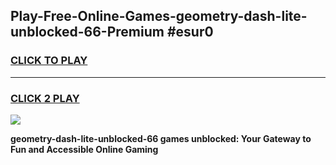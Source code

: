 
## Play-Free-Online-Games-geometry-dash-lite-unblocked-66-Premium #esur0
<h3>
<a href="https://premium.freeplayer.one?title=geometry-dash-lite-unblocked-66&ref=8M">CLICK TO PLAY</a></h3>
<hr>

<h3>
<a href="https://premium.freeplayer.one?title=geometry-dash-lite-unblocked-66&ref=8M">CLICK 2 PLAY</a>
  
</h3>

<a href="https://premium.freeplayer.one?title=geometry-dash-lite-unblocked-66&ref=8M"><img src="https://clearcache.store/games.png"></a>


**geometry-dash-lite-unblocked-66 games unblocked: Your Gateway to Fun and Accessible Online Gaming**
